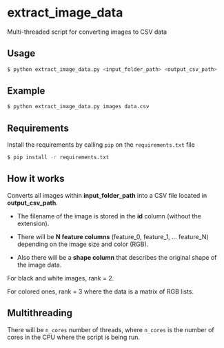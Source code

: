 # extract_image_data
Multi-threaded script for converting images to CSV data

## Usage

```bash
$ python extract_image_data.py <input_folder_path> <output_csv_path>
```

## Example

```bash
$ python extract_image_data.py images data.csv
```

## Requirements

Install the requirements by calling `pip` on the `requirements.txt` file

```bash
$ pip install -r requirements.txt
```

## How it works

Converts all images within **input_folder_path** into a CSV file located in **output_csv_path**.

- The filename of the image is stored in the **id** column (without the extension).

- There will be **N feature columns** (feature_0, feature_1, ... feature_N) depending on the image size and color (RGB).

- Also there will be a **shape column** that describes the original shape of the image data.

For black and white images, rank = 2.

For colored ones, rank = 3 where the data is a matrix of RGB lists.

## Multithreading

There will be `n_cores` number of threads, where `n_cores` is the number of cores in the CPU where the script is being run.
